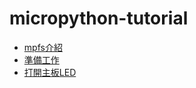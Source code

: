 # micropython-tutorial

* [mpfs介紹](mpfs.md)
* [準備工作](/0-prepare/README.md)
* [打開主板LED](/1-blink/readme.md)